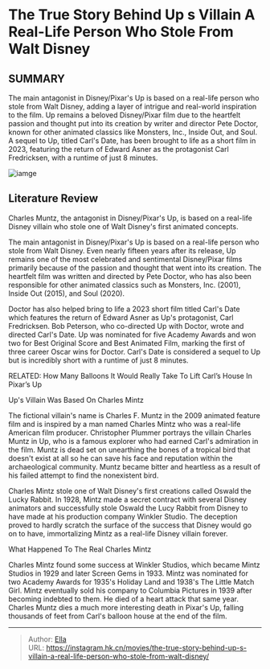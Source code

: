 # The True Story Behind Up s Villain A Real-Life Person Who Stole From Walt Disney


## SUMMARY 



  The main antagonist in Disney/Pixar&#39;s Up is based on a real-life person who stole from Walt Disney, adding a layer of intrigue and real-world inspiration to the film.   Up remains a beloved Disney/Pixar film due to the heartfelt passion and thought put into its creation by writer and director Pete Doctor, known for other animated classics like Monsters, Inc., Inside Out, and Soul.   A sequel to Up, titled Carl&#39;s Date, has been brought to life as a short film in 2023, featuring the return of Edward Asner as the protagonist Carl Fredricksen, with a runtime of just 8 minutes.  

![iamge](https://static1.srcdn.com/wordpress/wp-content/uploads/2022/09/Up-Carl-Balloons-house.jpg)

## Literature Review

Charles Muntz, the antagonist in Disney/Pixar&#39;s Up, is based on a real-life Disney villain who stole one of Walt Disney&#39;s first animated concepts.




The main antagonist in Disney/Pixar&#39;s Up is based on a real-life person who stole from Walt Disney. Even nearly fifteen years after its release, Up remains one of the most celebrated and sentimental Disney/Pixar films primarily because of the passion and thought that went into its creation. The heartfelt film was written and directed by Pete Doctor, who has also been responsible for other animated classics such as Monsters, Inc. (2001), Inside Out (2015), and Soul (2020).




Doctor has also helped bring to life a 2023 short film titled Carl&#39;s Date which features the return of Edward Asner as Up&#39;s protagonist, Carl Fredricksen. Bob Peterson, who co-directed Up with Doctor, wrote and directed Carl&#39;s Date. Up was nominated for five Academy Awards and won two for Best Original Score and Best Animated Film, marking the first of three career Oscar wins for Doctor. Carl&#39;s Date is considered a sequel to Up but is incredibly short with a runtime of just 8 minutes.

RELATED: How Many Balloons It Would Really Take To Lift Carl’s House In Pixar’s Up


 Up&#39;s Villain Was Based On Charles Mintz 
          

The fictional villain&#39;s name is Charles F. Muntz in the 2009 animated feature film and is inspired by a man named Charles Mintz who was a real-life American film producer. Christopher Plummer portrays the villain Charles Muntz in Up, who is a famous explorer who had earned Carl&#39;s admiration in the film. Muntz is dead set on unearthing the bones of a tropical bird that doesn&#39;t exist at all so he can save his face and reputation within the archaeological community. Muntz became bitter and heartless as a result of his failed attempt to find the nonexistent bird.




Charles Mintz stole one of Walt Disney&#39;s first creations called Oswald the Lucky Rabbit. In 1928, Mintz made a secret contract with several Disney animators and successfully stole Oswald the Lucy Rabbit from Disney to have made at his production company Winkler Studio. The deception proved to hardly scratch the surface of the success that Disney would go on to have, immortalizing Mintz as a real-life Disney villain forever.



 What Happened To The Real Charles Mintz 
          

Charles Mintz found some success at Winkler Studios, which became Mintz Studios in 1929 and later Screen Gems in 1933. Mintz was nominated for two Academy Awards for 1935&#39;s Holiday Land and 1938&#39;s The Little Match Girl. Mintz eventually sold his company to Columbia Pictures in 1939 after becoming indebted to them. He died of a heart attack that same year. Charles Muntz dies a much more interesting death in Pixar&#39;s Up, falling thousands of feet from Carl&#39;s balloon house at the end of the film.






---

> Author: [Ella](https://instagram.hk.cn/)  
> URL: https://instagram.hk.cn/movies/the-true-story-behind-up-s-villain-a-real-life-person-who-stole-from-walt-disney/  

